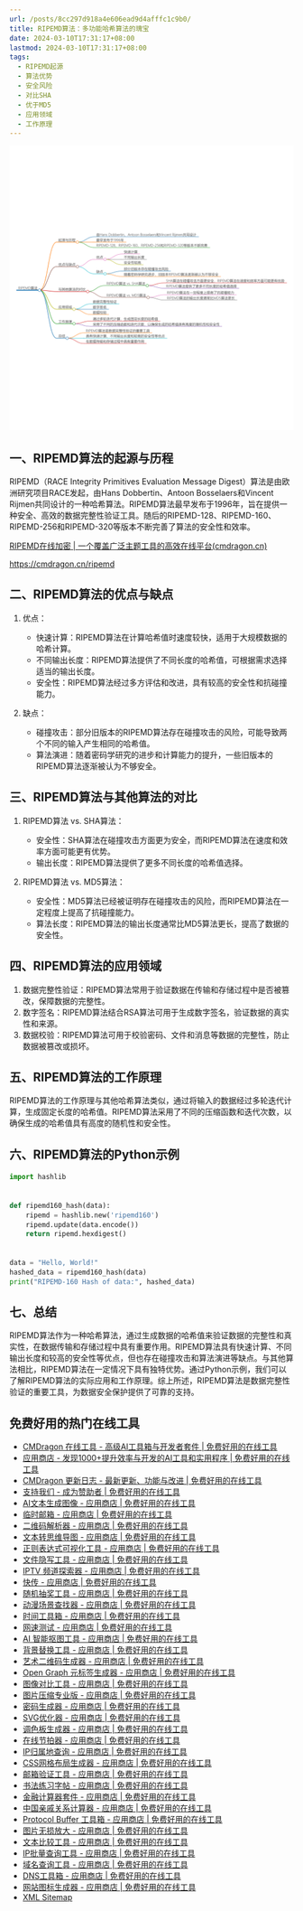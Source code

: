 ```yaml
---
url: /posts/8cc297d918a4e606ead9d4afffc1c9b0/
title: RIPEMD算法：多功能哈希算法的瑰宝
date: 2024-03-10T17:31:17+08:00
lastmod: 2024-03-10T17:31:17+08:00
tags:
  - RIPEMD起源
  - 算法优势
  - 安全风险
  - 对比SHA
  - 优于MD5
  - 应用领域
  - 工作原理
---
```



<img src="/images/2024_03_10 17_32_45.png" title="2024_03_10 17_32_45.png" alt="2024_03_10 17_32_45.png"/>

## 一、RIPEMD算法的起源与历程

RIPEMD（RACE Integrity Primitives Evaluation Message Digest）算法是由欧洲研究项目RACE发起，由Hans Dobbertin、Antoon
Bosselaers和Vincent
Rijmen共同设计的一种哈希算法。RIPEMD算法最早发布于1996年，旨在提供一种安全、高效的数据完整性验证工具。随后的RIPEMD-128、RIPEMD-160、RIPEMD-256和RIPEMD-320等版本不断完善了算法的安全性和效率。

[RIPEMD在线加密 | 一个覆盖广泛主题工具的高效在线平台(cmdragon.cn)](https://cmdragon.cn/ripemd)

https://cmdragon.cn/ripemd

## 二、RIPEMD算法的优点与缺点

1. 优点：

    - 快速计算：RIPEMD算法在计算哈希值时速度较快，适用于大规模数据的哈希计算。
    - 不同输出长度：RIPEMD算法提供了不同长度的哈希值，可根据需求选择适当的输出长度。
    - 安全性：RIPEMD算法经过多方评估和改进，具有较高的安全性和抗碰撞能力。

2. 缺点：

    - 碰撞攻击：部分旧版本的RIPEMD算法存在碰撞攻击的风险，可能导致两个不同的输入产生相同的哈希值。
    - 算法演进：随着密码学研究的进步和计算能力的提升，一些旧版本的RIPEMD算法逐渐被认为不够安全。

## 三、RIPEMD算法与其他算法的对比

1. RIPEMD算法 vs. SHA算法：

    - 安全性：SHA算法在碰撞攻击方面更为安全，而RIPEMD算法在速度和效率方面可能更有优势。
    - 输出长度：RIPEMD算法提供了更多不同长度的哈希值选择。

2. RIPEMD算法 vs. MD5算法：

    - 安全性：MD5算法已经被证明存在碰撞攻击的风险，而RIPEMD算法在一定程度上提高了抗碰撞能力。
    - 算法长度：RIPEMD算法的输出长度通常比MD5算法更长，提高了数据的安全性。

## 四、RIPEMD算法的应用领域

1. 数据完整性验证：RIPEMD算法常用于验证数据在传输和存储过程中是否被篡改，保障数据的完整性。
2. 数字签名：RIPEMD算法结合RSA算法可用于生成数字签名，验证数据的真实性和来源。
3. 数据校验：RIPEMD算法可用于校验密码、文件和消息等数据的完整性，防止数据被篡改或损坏。

## 五、RIPEMD算法的工作原理

RIPEMD算法的工作原理与其他哈希算法类似，通过将输入的数据经过多轮迭代计算，生成固定长度的哈希值。RIPEMD算法采用了不同的压缩函数和迭代次数，以确保生成的哈希值具有高度的随机性和安全性。

## 六、RIPEMD算法的Python示例

```python
import hashlib


def ripemd160_hash(data):
    ripemd = hashlib.new('ripemd160')
    ripemd.update(data.encode())
    return ripemd.hexdigest()


data = "Hello, World!"
hashed_data = ripemd160_hash(data)
print("RIPEMD-160 Hash of data:", hashed_data)
```

## 七、总结

RIPEMD算法作为一种哈希算法，通过生成数据的哈希值来验证数据的完整性和真实性，在数据传输和存储过程中具有重要作用。RIPEMD算法具有快速计算、不同输出长度和较高的安全性等优点，但也存在碰撞攻击和算法演进等缺点。与其他算法相比，RIPEMD算法在一定情况下具有独特优势。通过Python示例，我们可以了解RIPEMD算法的实际应用和工作原理。综上所述，RIPEMD算法是数据完整性验证的重要工具，为数据安全保护提供了可靠的支持。

## 免费好用的热门在线工具

- [CMDragon 在线工具 - 高级AI工具箱与开发者套件 | 免费好用的在线工具](https://tools.cmdragon.cn/zh)
- [应用商店 - 发现1000+提升效率与开发的AI工具和实用程序 | 免费好用的在线工具](https://tools.cmdragon.cn/zh/apps?category=trending)
- [CMDragon 更新日志 - 最新更新、功能与改进 | 免费好用的在线工具](https://tools.cmdragon.cn/zh/changelog)
- [支持我们 - 成为赞助者 | 免费好用的在线工具](https://tools.cmdragon.cn/zh/sponsor)
- [AI文本生成图像 - 应用商店 | 免费好用的在线工具](https://tools.cmdragon.cn/zh/apps/text-to-image-ai)
- [临时邮箱 - 应用商店 | 免费好用的在线工具](https://tools.cmdragon.cn/zh/apps/temp-email)
- [二维码解析器 - 应用商店 | 免费好用的在线工具](https://tools.cmdragon.cn/zh/apps/qrcode-parser)
- [文本转思维导图 - 应用商店 | 免费好用的在线工具](https://tools.cmdragon.cn/zh/apps/text-to-mindmap)
- [正则表达式可视化工具 - 应用商店 | 免费好用的在线工具](https://tools.cmdragon.cn/zh/apps/regex-visualizer)
- [文件隐写工具 - 应用商店 | 免费好用的在线工具](https://tools.cmdragon.cn/zh/apps/steganography-tool)
- [IPTV 频道探索器 - 应用商店 | 免费好用的在线工具](https://tools.cmdragon.cn/zh/apps/iptv-explorer)
- [快传 - 应用商店 | 免费好用的在线工具](https://tools.cmdragon.cn/zh/apps/snapdrop)
- [随机抽奖工具 - 应用商店 | 免费好用的在线工具](https://tools.cmdragon.cn/zh/apps/lucky-draw)
- [动漫场景查找器 - 应用商店 | 免费好用的在线工具](https://tools.cmdragon.cn/zh/apps/anime-scene-finder)
- [时间工具箱 - 应用商店 | 免费好用的在线工具](https://tools.cmdragon.cn/zh/apps/time-toolkit)
- [网速测试 - 应用商店 | 免费好用的在线工具](https://tools.cmdragon.cn/zh/apps/speed-test)
- [AI 智能抠图工具 - 应用商店 | 免费好用的在线工具](https://tools.cmdragon.cn/zh/apps/background-remover)
- [背景替换工具 - 应用商店 | 免费好用的在线工具](https://tools.cmdragon.cn/zh/apps/background-replacer)
- [艺术二维码生成器 - 应用商店 | 免费好用的在线工具](https://tools.cmdragon.cn/zh/apps/artistic-qrcode)
- [Open Graph 元标签生成器 - 应用商店 | 免费好用的在线工具](https://tools.cmdragon.cn/zh/apps/open-graph-generator)
- [图像对比工具 - 应用商店 | 免费好用的在线工具](https://tools.cmdragon.cn/zh/apps/image-comparison)
- [图片压缩专业版 - 应用商店 | 免费好用的在线工具](https://tools.cmdragon.cn/zh/apps/image-compressor)
- [密码生成器 - 应用商店 | 免费好用的在线工具](https://tools.cmdragon.cn/zh/apps/password-generator)
- [SVG优化器 - 应用商店 | 免费好用的在线工具](https://tools.cmdragon.cn/zh/apps/svg-optimizer)
- [调色板生成器 - 应用商店 | 免费好用的在线工具](https://tools.cmdragon.cn/zh/apps/color-palette)
- [在线节拍器 - 应用商店 | 免费好用的在线工具](https://tools.cmdragon.cn/zh/apps/online-metronome)
- [IP归属地查询 - 应用商店 | 免费好用的在线工具](https://tools.cmdragon.cn/zh/apps/ip-geolocation)
- [CSS网格布局生成器 - 应用商店 | 免费好用的在线工具](https://tools.cmdragon.cn/zh/apps/css-grid-layout)
- [邮箱验证工具 - 应用商店 | 免费好用的在线工具](https://tools.cmdragon.cn/zh/apps/email-validator)
- [书法练习字帖 - 应用商店 | 免费好用的在线工具](https://tools.cmdragon.cn/zh/apps/calligraphy-practice)
- [金融计算器套件 - 应用商店 | 免费好用的在线工具](https://tools.cmdragon.cn/zh/apps/finance-calculator-suite)
- [中国亲戚关系计算器 - 应用商店 | 免费好用的在线工具](https://tools.cmdragon.cn/zh/apps/chinese-kinship-calculator)
- [Protocol Buffer 工具箱 - 应用商店 | 免费好用的在线工具](https://tools.cmdragon.cn/zh/apps/protobuf-toolkit)
- [图片无损放大 - 应用商店 | 免费好用的在线工具](https://tools.cmdragon.cn/zh/apps/image-upscaler)
- [文本比较工具 - 应用商店 | 免费好用的在线工具](https://tools.cmdragon.cn/zh/apps/text-compare)
- [IP批量查询工具 - 应用商店 | 免费好用的在线工具](https://tools.cmdragon.cn/zh/apps/ip-batch-lookup)
- [域名查询工具 - 应用商店 | 免费好用的在线工具](https://tools.cmdragon.cn/zh/apps/domain-finder)
- [DNS工具箱 - 应用商店 | 免费好用的在线工具](https://tools.cmdragon.cn/zh/apps/dns-toolkit)
- [网站图标生成器 - 应用商店 | 免费好用的在线工具](https://tools.cmdragon.cn/zh/apps/favicon-generator)
- [XML Sitemap](https://tools.cmdragon.cn/sitemap_index.xml)
